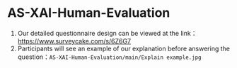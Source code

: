# AS-XAI-Human-Evaluation
1. Our detailed questionnaire design can be viewed at the link：https://www.surveycake.com/s/6Z6G7
2. Participants will see an example of our explanation before answering the question：`AS-XAI-Human-Evaluation/main/Explain example.jpg`
